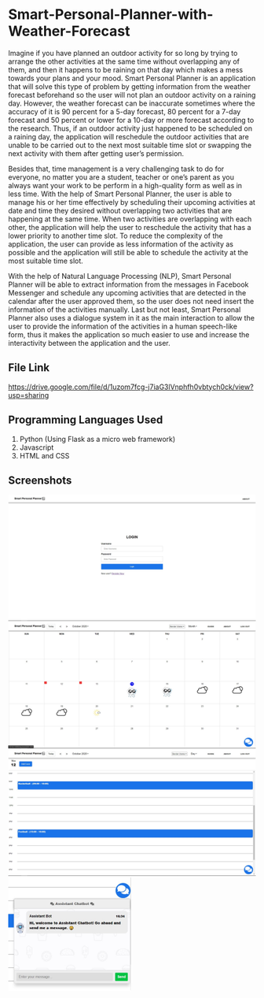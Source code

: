 # Smart-Personal-Planner-with-Weather-Forecast
Imagine if you have planned an outdoor activity for so long by trying to arrange the other activities at the same time without overlapping any of them, and then it happens to be raining on that day which makes a mess towards your plans and your mood. Smart Personal Planner is an application that will solve this type of problem by getting information from the weather forecast beforehand so the user will not plan an outdoor activity on a raining day. However, the weather forecast can be inaccurate sometimes where the accuracy of it is 90 percent for a 5-day forecast, 80 percent for a 7-day forecast and 50 percent or lower for a 10-day or more forecast according to the research. Thus, if an outdoor activity just happened to be scheduled on a raining day, the application will reschedule the outdoor activities that are unable to be carried out to the next most suitable time slot or swapping the next activity with them after getting user’s permission.
	
Besides that, time management is a very challenging task to do for everyone, no matter you are a student, teacher or one’s parent as you always want your work to be perform in a high-quality form as well as in less time. With the help of Smart Personal Planner, the user is able to manage his or her time effectively by scheduling their upcoming activities at date and time they desired without overlapping two activities that are happening at the same time. When two activities are overlapping with each other, the application will help the user to reschedule the activity that has a lower priority to another time slot. To reduce the complexity of the application, the user can provide as less information of the activity as possible and the application will still be able to schedule the activity at the most suitable time slot.
	
With the help of Natural Language Processing (NLP), Smart Personal Planner will be able to extract information from the messages in Facebook Messenger and schedule any upcoming activities that are detected in the calendar after the user approved them, so the user does not need insert the information of the activities manually. Last but not least, Smart Personal Planner also uses a dialogue system in it as the main interaction to allow the user to provide the information of the activities in a human speech-like form, thus it makes the application so much easier to use and increase the interactivity between the application and the user.

## File Link
https://drive.google.com/file/d/1uzom7fcg-j7iaG3lVnphfh0vbtych0ck/view?usp=sharing

## Programming Languages Used
1. Python (Using Flask as a micro web framework)
2. Javascript
3. HTML and CSS

## Screenshots
<img src="Screenshots/screenshot1.jpg"><img src="Screenshots/screenshot2.jpg">
<img src="Screenshots/screenshot3.jpg"><img src="Screenshots/screenshot4.jpg" width="250">
